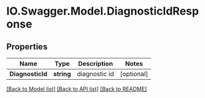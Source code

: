 # IO.Swagger.Model.DiagnosticIdResponse
## Properties

Name | Type | Description | Notes
------------ | ------------- | ------------- | -------------
**DiagnosticId** | **string** | diagnostic id | [optional] 

[[Back to Model list]](../README.md#documentation-for-models) [[Back to API list]](../README.md#documentation-for-api-endpoints) [[Back to README]](../README.md)


